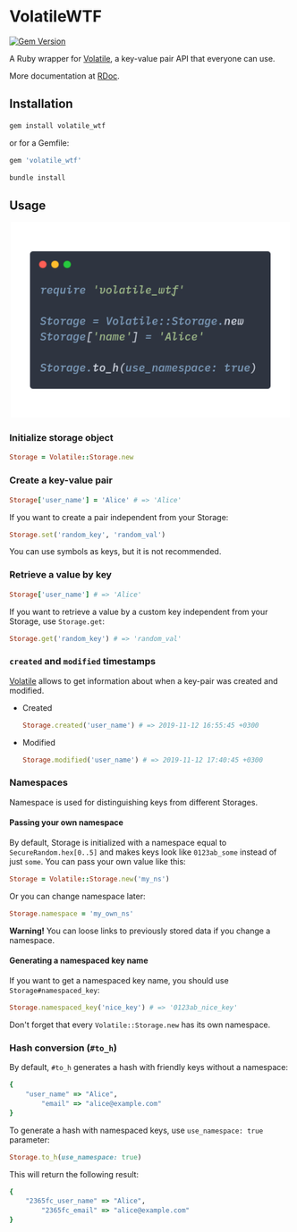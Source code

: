 # VolatileWTF

[![Gem Version](https://badge.fury.io/rb/volatile_wtf.png)](https://badge.fury.io/rb/volatile_wtf)

A Ruby wrapper for [Volatile](https://volatile.wtf/), a key-value pair API that everyone can use.

More documentation at [RDoc](https://www.rubydoc.info/gems/volatile_wtf).

## Installation

```bash
gem install volatile_wtf
```

or for a Gemfile:

```ruby
gem 'volatile_wtf'
```

```bash
bundle install
```

## Usage

<p style="text-align: center">
  <img src=".carbon.png" width="500" height="350">
</p>

### Initialize storage object

```ruby
Storage = Volatile::Storage.new
```

### Create a key-value pair

```ruby
Storage['user_name'] = 'Alice' # => 'Alice'
```

If you want to create a pair independent from your Storage:

```ruby
Storage.set('random_key', 'random_val')
```

You can use symbols as keys, but it is not recommended.

### Retrieve a value by key

```ruby
Storage['user_name'] # => 'Alice'
```

If you want to retrieve a value by a custom key independent from your Storage, use `Storage.get`:

```ruby
Storage.get('random_key') # => 'random_val'
```

### `created` and `modified` timestamps

[Volatile](https://volatile.wtf/) allows to get information about when a key-pair was created and modified.

- Created
  ```ruby
  Storage.created('user_name') # => 2019-11-12 16:55:45 +0300
  ```
- Modified

  ```ruby
  Storage.modified('user_name') # => 2019-11-12 17:40:45 +0300
  ```

### Namespaces

Namespace is used for distinguishing keys from different Storages.

#### Passing your own namespace

By default, Storage is initialized with a namespace equal to `SecureRandom.hex[0..5]` and makes keys look like `0123ab_some` instead of just `some`. You can pass your own value like this:

```ruby
Storage = Volatile::Storage.new('my_ns')
```

Or you can change namespace later:

```ruby
Storage.namespace = 'my_own_ns'
```

__Warning!__ You can loose links to previously stored data if you change a namespace.

#### Generating a namespaced key name

If you want to get a namespaced key name, you should use `Storage#namespaced_key`:

```ruby
Storage.namespaced_key('nice_key') # => '0123ab_nice_key'
```

Don't forget that every `Volatile::Storage.new` has its own namespace.

### Hash conversion (`#to_h`)

By default, `#to_h` generates a hash with friendly keys without a namespace:

```ruby
{
    "user_name" => "Alice",
        "email" => "alice@example.com"
}
```

To generate a hash with namespaced keys, use `use_namespace: true` parameter:

```ruby
Storage.to_h(use_namespace: true)
```

This will return the following result:

```ruby
{
    "2365fc_user_name" => "Alice",
        "2365fc_email" => "alice@example.com"
}
```

